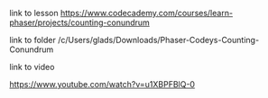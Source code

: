 link to lesson
https://www.codecademy.com/courses/learn-phaser/projects/counting-conundrum

link to folder
/c/Users/glads/Downloads/Phaser-Codeys-Counting-Conundrum

link to video

https://www.youtube.com/watch?v=u1XBPFBlQ-0

